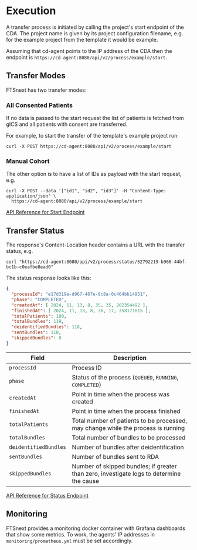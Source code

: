 # Execution

A transfer process is initiated by calling the project's start endpoint
of the CDA.
The project name is given by its project configuration filename,
e.g. for the example project from the template it would be example.

Assuming that cd-agent points to the IP address of the CDA then the endpoint is
`https://cd-agent:8080/api/v2/process/example/start`.

## Transfer Modes

FTSnext has two transfer modes:

### All Consented Patients

If no data is passed to the start request
the list of patients is fetched from gICS
and all patients with consent are transferred.

For example, to start the transfer of the template's example project run:

```shell
curl -X POST https://cd-agent:8080/api/v2/process/example/start
```

### Manual Cohort

The other option is to have a list of IDs as payload with the start request, e.g.

```shell
curl -X POST --data '["id1", "id2", "id3"]' -H "Content-Type: application/json" \
  https://cd-agent:8080/api/v2/process/example/start
```

[API Reference for Start Endpoint](/open-api/cd-openapi.html#post-/api/v2/process/-project-/start)

## Transfer Status

The response's Content-Location header contains a URL with the transfer status, e.g.

```shell
curl "https://cd-agent:8080/api/v2/process/status/52792219-b966-44bf-bc1b-c0eafbe8ead0"
```

The status response looks like this:

<!--@formatter:off-->
```json
{
  "processId": "e17d319e-d967-467e-8c8a-0c464bb14951",
  "phase": "COMPLETED",
  "createdAt": [ 2024, 11, 13, 8, 35, 35, 262354492 ],
  "finishedAt": [ 2024, 11, 13, 8, 36, 17, 358171815 ],
  "totalPatients": 100,
  "totalBundles": 119,
  "deidentifiedBundles": 118,
  "sentBundles": 118,
  "skippedBundles": 0
}
```
<!--@formatter:on-->

| Field                 | Description                                                                              |
|-----------------------|------------------------------------------------------------------------------------------|
| `processId`           | Process ID                                                                               |
| `phase`               | Status of the process (`QUEUED`, `RUNNING`, `COMPLETED`)                                 |
| `createdAt`           | Point in time when the process was created                                               |
| `finishedAt`          | Point in time when the process finished                                                  |
| `totalPatients`       | Total number of patients to be processed, may change while the process is running        |
| `totalBundles`        | Total number of bundles to be processed                                                  |
| `deidentifiedBundles` | Number of bundles after deidentification                                                 |
| `sentBundles`         | Number of bundles sent to RDA                                                            |
| `skippedBundles`      | Number of skipped bundles; if greater than zero, investigate logs to determine the cause |

[API Reference for Status Endpoint](/open-api/cd-openapi.html#get-/api/v2/process/status/-processId-)

## Monitoring

FTSnext provides a monitoring docker container with Grafana dashboards that show some metrics.
To work, the agents' IP addresses in `monitoring/prometheus.yml` must be set accordingly.
